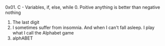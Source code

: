 0x01. C - Variables, if, else, while
0. Poitive anything is better than negative nothing
1. The last digit
2. I sometimes suffer from insomnia. And when I can't fall asleep. I play what I call the Alphabet game
3. alphABET
